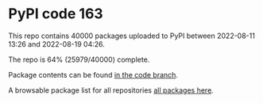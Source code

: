 # PyPI code 163

This repo contains 40000 packages uploaded to PyPI between 
2022-08-11 13:26 and 2022-08-19 04:26.

The repo is 64% (25979/40000) complete.

Package contents can be found [in the code branch](https://github.com/pypi-data/pypi-mirror-163/tree/code/packages).

A browsable package list for all repositories [all packages here](https://pypi-data.github.io/website/repositories/pypi-mirror-163).


